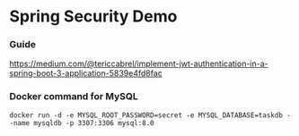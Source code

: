 # Spring Security Demo

### Guide
https://medium.com/@tericcabrel/implement-jwt-authentication-in-a-spring-boot-3-application-5839e4fd8fac

### Docker command for MySQL
```shell
docker run -d -e MYSQL_ROOT_PASSWORD=secret -e MYSQL_DATABASE=taskdb --name mysqldb -p 3307:3306 mysql:8.0
```